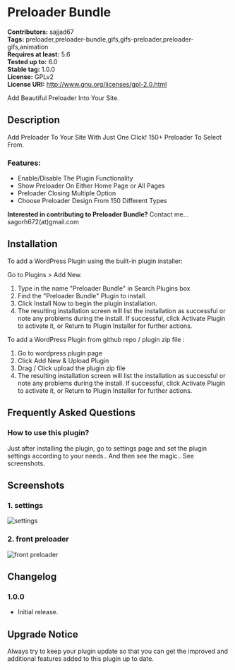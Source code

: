# Preloader Bundle

**Contributors:** sajjad67 \
**Tags:** preloader,preloader-bundle,gifs,gifs-preloader,preloader-gifs,animation \
**Requires at least:** 5.6 \
**Tested up to:** 6.0 \
**Stable tag:** 1.0.0 \
**License:** GPLv2 \
**License URI:** http://www.gnu.org/licenses/gpl-2.0.html

Add Beautiful Preloader Into Your Site.

## Description

Add Preloader To Your Site With Just One Click! 150+ Preloader To Select From.

### Features:

- Enable/Disable The Plugin Functionality
- Show Preloader On Either Home Page or All Pages
- Preloader Closing Multiple Option
- Choose Preloader Design From 150 Different Types

**Interested in contributing to Preloader Bundle?**
Contact me... sagorh672(at)gmail.com

## Installation

To add a WordPress Plugin using the built-in plugin installer:

Go to Plugins > Add New.

1. Type in the name "Preloader Bundle" in Search Plugins box
2. Find the "Preloader Bundle" Plugin to install.
3. Click Install Now to begin the plugin installation.
4. The resulting installation screen will list the installation as successful or note any problems during the install.
If successful, click Activate Plugin to activate it, or Return to Plugin Installer for further actions.

To add a WordPress Plugin from github repo / plugin zip file :
1. Go to wordpress plugin page
2. Click Add New & Upload Plugin
3. Drag / Click upload the plugin zip file
4. The resulting installation screen will list the installation as successful or note any problems during the install.
If successful, click Activate Plugin to activate it, or Return to Plugin Installer for further actions.

## Frequently Asked Questions

### How to use this plugin?

Just after installing the plugin, go to settings page and set the plugin settings according to your needs.. And then see the magic.. See screenshots.

## Screenshots

### 1. settings

![settings](https://ps.w.org/preloader-bundle/assets/screenshot-1.png)

### 2. front preloader

![front preloader](https://ps.w.org/preloader-bundle/assets/screenshot-2.png)


## Changelog

### 1.0.0

- Initial release.

## Upgrade Notice

Always try to keep your plugin update so that you can get the improved and additional features added to this plugin up to date.
